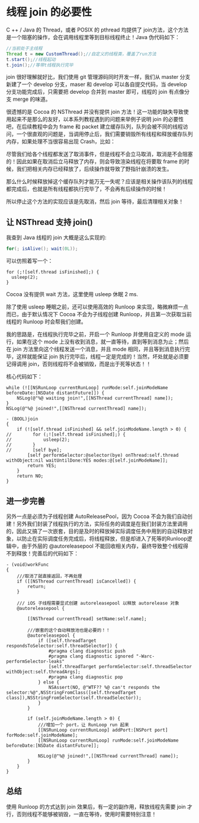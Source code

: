 # 线程 join 的必要性

C ++ / Java 的 Thread，或者 POSIX 的 pthread 均提供了 join方法，这个方法是一个阻塞的操作，会在调用线程里等到目标线程终止！Java 伪代码如下：

```java
//当前处于主线程
Thread t = new CustomThread();//自定义的线程类，覆盖了run方法
t.start();//线程起动
t.join();//等带t线程执行完毕
```



join 很好理解就好比，我们使用 git 管理源码同时开发一样，我们从 master 分支新建了一个 develop 分支，maser 和 develop 可以各自提交代码，当 develop 分支功能完成后，只需要把 develop 合并到 master 即可，线程的 join 有点像分支 merge 的味道。

很遗憾的是 Cocoa 的 NSThread 并没有提供 join 方法！这一功能的缺失导致使用起来不是那么的友好，以本系列教程遇到的问题来举例子说明 join 的必要性吧，在后续教程中会为 frame 和 packet 建立缓存队列，队列会被不同的线程访问，一个很直观的问题是，当调用停止后，我们需要销毁所有线程和释放缓存队列内存，如果处理不当很容易出现 Crash，比如：

尽管我们给各个线程都发送了取消事件，但是线程不会立马取消，取消是不会阻塞的！因此如果在取消后立马释放了内存，则会导致渲染线程在将要取 frame 的时候，我们把相关内存已经释放了，后续操作就导致了野指针崩溃的发生。

那么什么时候释放掉这个缓存队列才能万无一失呢？应该是相关操作该队列的线程都完成后，也就是所有线程都执行完毕了，不会再有后续操作的时候！

所以停止这个方法的实现应该是先取消，然后 join 等待，最后清理相关对象！



## 让 NSThread 支持 join()

我查到 Java 线程的 join 大概是这么实现的:

```java
for(; isAlive(); wait(0L));
```

可以仿照着写一个：

```objc
for (;![self.thread isFinished];) {
  usleep(2);
}
```

Cocoa 没有提供 wait 方法，这里使用 usleep 休眠 2 ms.



除了使用 usleep 睡眠之前，还可以使用高效的 Runloop 来实现，略微麻烦一点而已，由于默认情况下 Cocoa 不会为子线程创建 Runloop，并且第一次获取当前线程的 Runloop 时会帮我们创建。

我的思路是，在线程执行完毕之前，开启一个 Runloop 并使用自定义的 mode 运行，如果在这个 mode 上没有收到消息，就一直等待，直到等到消息为止；然后在 join 方法里向这个线程发送一个消息，并且 mode 相同，并且等到消息执行完毕，这样就能保证 join 执行完毕后，线程一定是完成的！当然，坏处就是必须要记得调用 join，否则线程将不会被销毁，而是出于死等状态！！

核心代码如下：

```objc
while (![[NSRunLoop currentRunLoop] runMode:self.joinModeName beforeDate:[NSDate distantFuture]]) {
	NSLog(@"%@ waiting join!",[[NSThread currentThread] name]);
}
NSLog(@"%@ joined!",[[NSThread currentThread] name]);
```

```objc
- (BOOL)join
{
    if (![self.thread isFinished] && self.joinModeName.length > 0) {
//        for (;![self.thread isFinished];) {
//            usleep(2);
//        }
//        [self bye];
        [self performSelector:@selector(bye) onThread:self.thread withObject:nil waitUntilDone:YES modes:@[self.joinModeName]];
        return YES;
    }
    return NO;
}
```

## 进一步完善

另外一点是必须为子线程创建 AutoReleasePool，因为 Cocoa 不会为我们自动创建！另外我们封装了线程执行的方法，实际任务的调度是在我们封装方法里调用的，因此又搞了一次嵌套，目的是及时的释放掉实际调度任务中用到的自动释放对象，以防止在实际调度任务完成后，将线程释放，但是却进入了死等的Runloop逻辑中，由于外层的 @autoreleasepool 不能回收相关内存，最终导致整个线程得不到释放！完善后的代码如下：

```objc
- (void)workFunc
{
    ///取消了就直接返回，不再处理
    if ([[NSThread currentThread] isCancelled]) {
        return;
    }
    
    /// iOS 子线程需要显式创建 autoreleasepool 以释放 autorelease 对象
    @autoreleasepool {
        
        [[NSThread currentThread] setName:self.name];
        
        ///嵌套的这个自动释放池也是必要的！！
        @autoreleasepool {
            if ([self.threadTarget respondsToSelector:self.threadSelector]) {
                #pragma clang diagnostic push
                #pragma clang diagnostic ignored "-Warc-performSelector-leaks"
                [self.threadTarget performSelector:self.threadSelector withObject:self.threadArgs];
                #pragma clang diagnostic pop
            } else {
                NSAssert(NO, @"WTF?? %@ can't responds the selector:%@",NSStringFromClass([self.threadTarget class]),NSStringFromSelector(self.threadSelector));
            }
        }
        
        if (self.joinModeName.length > 0) {
            ///增加一个 port，让 RunLoop run 起来
            [[NSRunLoop currentRunLoop] addPort:[NSPort port] forMode:self.joinModeName];
            [[NSRunLoop currentRunLoop] runMode:self.joinModeName beforeDate:[NSDate distantFuture]];
            
            NSLog(@"%@ joined!",[[NSThread currentThread] name]);
        }
    }
}
```



## 总结

使用 Runloop 的方式达到 join 效果后，有一定的副作用，释放线程先需要 join 才行，否则线程不能够被销毁，一直在等待，使用时需要特别注意！